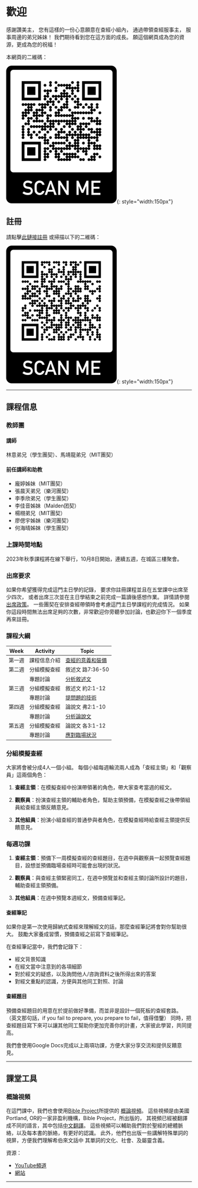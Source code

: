 # 歡迎

感謝讚美主，
您有這樣的一份心意願意在查經小組內，
通過帶領查經服事主，
服事周邊的弟兄姊妹！
我們期待看到您在這方面的成長。
願這個網頁成為您的資源，更成為您的祝福！

本網頁的二維碼：

![](./images/website-qrcode.png){: style="width:150px"}

## 註冊

請點擊[此鏈接註冊](https://airtable.com/shrS5gKu57LudKDSh)
或掃描以下的二維碼：

![](./images/registration-qrcode.png){: style="width:150px"}

<!-- 本季課堂已停止接受註冊，請等到下一季課堂開放再註冊。-->

---

## 課程信息

### 教師團

#### 講師

林意弟兄（學生團契）、馬靖龍弟兄（MIT團契）

#### 前任講師和助教

- 龐婷姊妹（MIT團契）
- 張晨天弟兄（樂河團契）
- 李季欣弟兄（學生團契）
- 李佳音姊妹（Malden团契）
- 楊栩弟兄（MIT團契）
- 廖偲宇姊妹（樂河團契）
- 何海晴姊妹（學生團契）

### 上課時間地點

<!-- 疫情期間，我們的課堂會在Discord上進行。 -->

2023年秋季課程將在線下舉行，10月8日開始，連續五週，在城區三樓聚會。

### 出席要求

如果你希望獲得完成這門主日學的記錄，
要求你註冊課程並且在五堂課中出席至少四次，
或者出席三次並在主日學結束之前完成一篇讀後感想作業。
詳情請參閱[出席政策](./completion-policy.md)。
一些團契在安排查經帶領時會考慮這門主日學課程的完成情況。
如果你這段時間無法出席足夠的次數，非常歡迎你旁聽參加討論，也歡迎你下一個季度再來註冊。

### 課程大綱

| Week   | Activity     | Topic                                                   |
|--------|--------------|---------------------------------------------------------|
| 第一週 | 課程信息介紹 | [查經的意義和裝備](class-notes/lesson-1-foundations.md) |
| 第二週 | 分組模擬查經 | 敘述文 路7:36-50                                        |
|        | 專題討論     | [分析敘述文](class-notes/lesson-2-narrative.md)         |
| 第三週 | 分組模擬查經 | 敘述文 約2:1-12                                         |
|        | 專題討論     | [提問題的技術](class-notes/lesson-3-questioning.md)     |
| 第四週 | 分組模擬查經 | 論說文 弗2:1-10                                         |
|        | 專題討論     | [分析論說文](class-notes/lesson-4-argumentation.md)     |
| 第五週 | 分組模擬查經 | 論說文 各3:1-12                                         |
|        | 專題討論     | [應對臨場狀況](class-notes/lesson-5-situations.md)      |

### 分組模擬查經

大家將會被分成4人一個小組。
每個小組每週輪流兩人成為「查經主領」和「觀察員」這兩個角色：

1. **查經主領**：在模擬查經中扮演帶領著的角色，帶大家查考當週的經文。

2. **觀察員**：扮演查經主領的輔助者角色，幫助主領預備，在模擬查經之後帶領組員給查經主領反饋意見。

3. **其他組員**：扮演小組查經的普通參與者角色，在模擬查經時給查經主領提供反饋意見。

### 每週功課

1. **查經主領**：預備下一周模擬查經的查經題目，在週中與觀察員一起預覽查經題目，設想並預備臨場查經時可能會出現的狀況。

2. **觀察員**：與查經主領緊密同工，在週中預覽並和查經主領討論所設計的題目，輔助查經主領預備。

3. **其他組員**：在週中預覽本週經文，預備查經筆記。

#### 查經筆記

如果你是第一次使用歸納式查經來理解經文的話，那麼查經筆記將會對你幫助很大。
鼓勵大家養成習慣，預備查經之前寫下查經筆記。

在查經筆記當中，我們會記錄下：

- 經文背景知識
- 在經文當中注意到的各項細節
- 對於經文的疑惑，以及詢問他人/咨詢資料之後所得出來的答案
- 對經文重點的認識，方便與其他同工對照、討論

#### 查經題目

預備查經題目的用意在於提前做好準備，而並非是設計一個死板的查經套路。
（英文那句話，if you fail to prepare, you prepare to fail，值得借鑒）
同時，把查經題目寫下來可以讓其他同工幫助你更加完善你的計畫，大家彼此學習，共同提高。

我們會使用Google Docs完成以上兩項功課，方便大家分享交流和提供反饋意見。

---

## 課堂工具

### 概論視頻

在這門課中，我們也會使用[Bible Project](https://bibleproject.com)所提供的
[概論視頻](https://bibleproject.com/explore/#new_testament)。
這些視頻是由美國Portland, OR的一家非盈利機構，Bible Project，所出版的，
其視頻已經被翻譯成不同的語言，其中包括[中文翻譯](https://www.youtube.com/c/BibleProjectMandarinChinese)。
這些視頻可以輔助我們對於聖經的總體脈絡，以及每本書的脈絡，有更好的認識。
此外，他們也出版一些講解特殊單詞的視屏，方便我們理解希伯來文話中
其單詞的文化、社會、及屬靈含義。

資源：

- [YouTube頻道](https://www.youtube.com/user/jointhebibleproject/)
- [網站](https://bibleproject.com)

---
